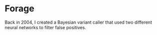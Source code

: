 # Forage
Back in 2004, I created a Bayesian variant caller that used two different neural networks to filter false positives.
